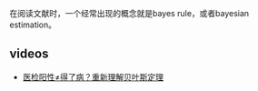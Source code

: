 在阅读文献时，一个经常出现的概念就是bayes rule，或者bayesian estimation。

## videos 

- [医检阳性≠得了病？重新理解贝叶斯定理](https://www.bilibili.com/video/BV1Ei4y1F72M)
